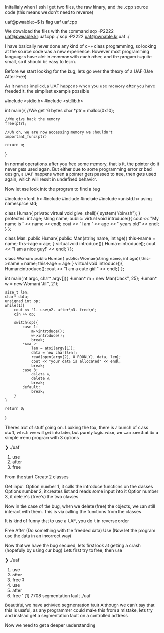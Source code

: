 Initallialy when I ssh I get two files, the raw binary, and the .cpp source code (this means we don't need to reverse)

uaf@pwnable:~$ ls
flag  uaf  uaf.cpp

We download the files with the command
scp -P2222 uaf@pwnable.kr:uaf.cpp ./
scp -P2222 uaf@pwnable.kr:uaf ./

I have basically never done any kind of c++ class programming, so looking at the source code was a new experience.
However most programming languages have alot in common with each other, and the progam is quite small, so it should be easy to learn.

Before we start looking for the bug, lets go over the theory of a UAF (Use After Free)

As it names implied, a UAF happens when you use memory after you have freeded it.
the simpliest example possible

#include <stdio.h>
#include <stdlib.h>

int main(){
    //We get 16 bytes
    char *ptr = malloc(0x10);

    //We give back the memory
    free(ptr); 

    //Uh oh, we are now accessing memory we shouldn't
    important_func(ptr)
    
    return 0; 
}

In normal operations, after you free some memory, that is it, the pointer do it never gets used again.
But either due to some programming error or bad design, a UAF happens when a pointer gets passed to free, then gets used again, which will result in undefined behavior.

Now let use look into the program to find a bug

#include <fcntl.h>
#include <iostream> 
#include <cstring>
#include <cstdlib>
#include <unistd.h>
using namespace std;

class Human{
private:
	virtual void give_shell(){
		system("/bin/sh");
	}
protected:
	int age;
	string name;
public:
	virtual void introduce(){
		cout << "My name is " << name << endl;
		cout << "I am " << age << " years old" << endl;
	}
};

class Man: public Human{
public:
	Man(string name, int age){
		this->name = name;
		this->age = age;
        }
        virtual void introduce(){
		Human::introduce();
                cout << "I am a nice guy!" << endl;
        }
};

class Woman: public Human{
public:
        Woman(string name, int age){
                this->name = name;
                this->age = age;
        }
        virtual void introduce(){
                Human::introduce();
                cout << "I am a cute girl!" << endl;
        }
};

int main(int argc, char* argv[]){
	Human* m = new Man("Jack", 25);
	Human* w = new Woman("Jill", 21);

	size_t len;
	char* data;
	unsigned int op;
	while(1){
		cout << "1. use\n2. after\n3. free\n";
		cin >> op;

		switch(op){
			case 1:
				m->introduce();
				w->introduce();
				break;
			case 2:
				len = atoi(argv[1]);
				data = new char[len];
				read(open(argv[2], O_RDONLY), data, len);
				cout << "your data is allocated" << endl;
				break;
			case 3:
				delete m;
				delete w;
				break;
			default:
				break;
		}
	}

	return 0;	
}

Theres alot of stuff going on.
Looking the top, there is a bunch of class stuff, which we will get into later, but purely logic wise,
we can see that its a simple menu program with 3 options

❯ ./uaf
1. use
2. after
3. free

From the start
Create 2 classes

Get input:
Option number 1, it calls the introduce functions on the classes
Options number 2, it creates list and reads some input into it
Option number 3, it delete's (free's) the two classes

Now in the case of the bug, when we delete (free) the objects, we can still interact with them.
This is via calling the functions from the classes

It is kind of funny that to use a UAF, you do it in reverse order 

Free
After   (Do something with the freeded data)
Use     (Now let the program use the data in an incorrect way)

Now that we have the bug secured, lets first look at getting a crash (hopefully by using our bug)
Lets first try to free, then use 

❯ ./uaf
1. use
2. after
3. free
3
1. use
2. after
3. free
1
[1]    7708 segmentation fault  ./uaf

Beautiful, we have achivied segmentation fault
Although we can't say that this is useful, as any programmer could make this from a mistake, lets try and 
instead get a segmentation fault on a controlled address

Now we need to get a deeper understanding